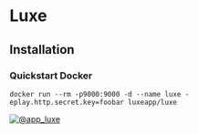 # Luxe

## Installation

### Quickstart Docker

`docker run --rm -p9000:9000 -d --name luxe -eplay.http.secret.key=foobar luxeapp/luxe`


[![@app_luxe](http://i.imgur.com/tXSoThF.png)](https://twitter.com/app_luxe)